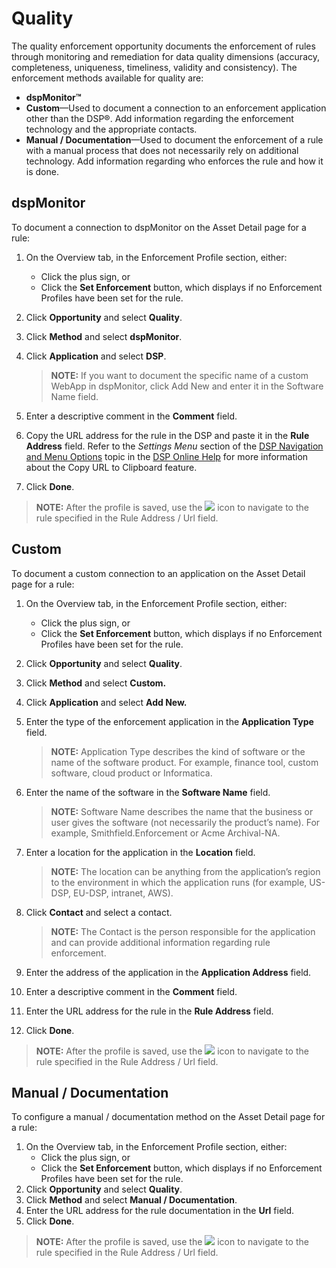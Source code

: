 # Quality

The quality enforcement opportunity documents the enforcement of rules
through monitoring and remediation for data quality dimensions
(accuracy, completeness, uniqueness, timeliness, validity and
consistency). The enforcement methods available for quality are:

  - **dspMonitor™**
  - **Custom**—Used to document a connection to an enforcement
    application other than the DSP®. Add information regarding the
    enforcement technology and the appropriate contacts.
  - **Manual / Documentation**—Used to document the enforcement of a
    rule with a manual process that does not necessarily rely on
    additional technology. Add information regarding who enforces the
    rule and how it is done.

## dspMonitor

To document a connection to dspMonitor on the Asset Detail page for a
rule:

1.  On the Overview tab, in the Enforcement Profile section, either:
    
      - Click the plus sign, or
      - Click the **Set Enforcement** button, which displays if no
        Enforcement Profiles have been set for the rule.

2.  Click **Opportunity** and select **Quality**.

3.  Click **Method** and select **dspMonitor**.

4.  Click **Application** and select **DSP**.
    
    >**NOTE:** If you want to document the specific name of a custom
    WebApp in dspMonitor, click Add New and enter it in the Software
    Name field.

5.  Enter a descriptive comment in the **Comment** field.

6.  Copy the URL address for the rule in the DSP and paste it in the
    **Rule Address** field. Refer to the *Settings Menu* section of the
    [DSP Navigation and Menu
    Options](https://dsphelp.boaweb.com/701/general/DSP_Navigation.md)
    topic in the [DSP Online
    Help](https://dsphelp.boaweb.com/703/general/Home.md) for more
    information about the Copy URL to Clipboard feature.

7.  Click **Done**.

>**NOTE:** After the profile is saved, use the
![](Resources/Images/IGC.png) icon to navigate to the rule specified in
the Rule Address / Url field.

## Custom

To document a custom connection to an application on the Asset Detail
page for a rule:

1.  On the Overview tab, in the Enforcement Profile section, either:
    
      - Click the plus sign, or
      - Click the **Set Enforcement** button, which displays if no
        Enforcement Profiles have been set for the rule.

2.  Click **Opportunity** and select **Quality**.

3.  Click **Method** and select **Custom.**

4.  Click **Application** and select **Add New.**

5.  Enter the type of the enforcement application in the **Application
    Type** field.
    
    >**NOTE:** Application Type describes the kind of software or the
    name of the software product. For example, finance tool, custom
    software, cloud product or Informatica.

6.  Enter the name of the software in the **Software Name** field.
    
    >**NOTE:** Software Name describes the name that the business or user
    gives the software (not necessarily the product’s name). For
    example, Smithfield.Enforcement or Acme Archival-NA.

7.  Enter a location for the application in the **Location** field.
    
    >**NOTE:** The location can be anything from the application’s region
    to the environment in which the application runs (for example,
    US-DSP, EU-DSP, intranet, AWS).

8.  Click **Contact** and select a contact.
    
    >**NOTE:** The Contact is the person responsible for the application
    and can provide additional information regarding rule enforcement.

9.  Enter the address of the application in the **Application Address**
    field.

10. Enter a descriptive comment in the **Comment** field.

11. Enter the URL address for the rule in the **Rule Address** field.

12. Click **Done**.

>**NOTE:** After the profile is saved, use the
![](Resources/Images/IGC.png) icon to navigate to the rule specified in
the Rule Address / Url field.

## Manual / Documentation

To configure a manual / documentation method on the Asset Detail page
for a rule:

1.  On the Overview tab, in the Enforcement Profile section, either:
      - Click the plus sign, or
      - Click the **Set Enforcement** button, which displays if no
        Enforcement Profiles have been set for the rule.
2.  Click **Opportunity** and select **Quality**.
3.  Click **Method** and select **Manual / Documentation**.
4.  Enter the URL address for the rule documentation in the **Url**
    field.
5.  Click **Done**.

>**NOTE:** After the profile is saved, use the
![](Resources/Images/IGC.png) icon to navigate to the rule specified in
the Rule Address / Url field.
